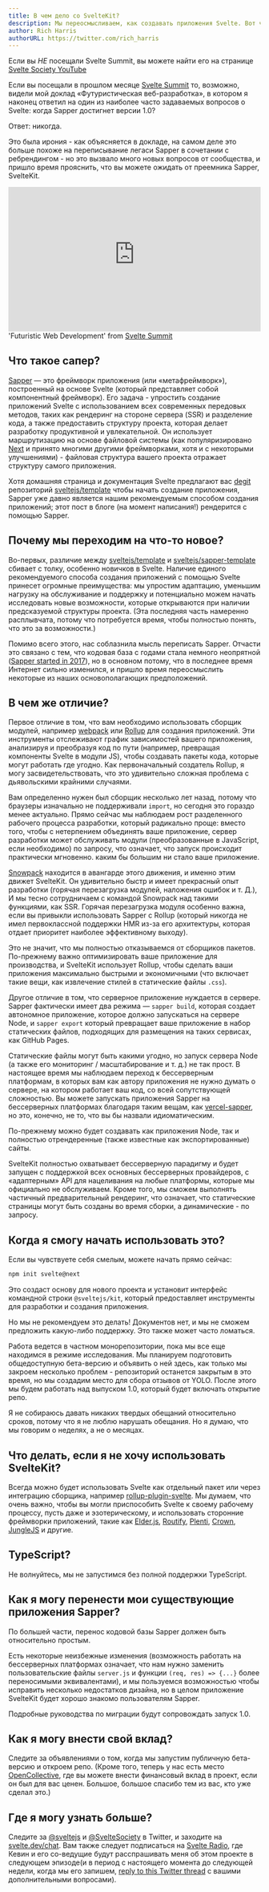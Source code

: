 ```yaml
---
title: В чем дело со SvelteKit?
description: Мы переосмысливаем, как создавать приложения Svelte. Вот что вам нужно знать...
author: Rich Harris
authorURL: https://twitter.com/rich_harris
---
```


<aside><p>Если вы <em>НЕ</em> посещали Svelte Summit, вы можете найти его на странице <a href="https://www.youtube.com/c/SvelteSociety/videos">Svelte Society YouTube</a></p></aside>

Если вы посещали в прошлом месяце [Svelte Summit](https://sveltesummit.com/) то, возможно, видели мой доклад «Футуристическая веб-разработка», в котором я наконец ответил на один из наиболее часто задаваемых вопросов о Svelte: когда Sapper достигнет версии 1.0?

Ответ: никогда.

Это была ирония - как объясняется в докладе, на самом деле это больше похоже на переписывание легаси Sapper в сочетании с ребрендингом - но это вызвало много новых вопросов от сообщества, и пришло время прояснить, что вы можете ожидать от преемника Sapper, SvelteKit.

<div class="max">
<figure style="max-width: 960px; margin: 0 auto">
<div style="height: 0; padding: 0 0 57.1% 0; position: relative; margin: 0 auto;">
	<iframe style="position: absolute; width: 100%; height: 100%; left: 0; top: 0; margin: 0;" src="https://www.youtube-nocookie.com/embed/qSfdtmcZ4d0" frameborder="0" allow="accelerometer; autoplay; encrypted-media; gyroscope; picture-in-picture" allowfullscreen></iframe>
</div>

<figcaption>'Futuristic Web Development' from <a href="https://sveltesummit.com/">Svelte Summit</a></figcaption>
</figure>
</div>


## Что такое сапер?

[Sapper](https://sapper.svelte.dev) — это фреймворк приложения (или «метафреймворк»), построенный на основе Svelte (который представляет собой компонентный фреймворк). Его задача - упростить создание приложений Svelte с использованием всех современных передовых методов, таких как рендеринг на стороне сервера (SSR) и разделение кода, а также предоставить структуру проекта, которая делает разработку продуктивной и увлекательной. Он использует маршрутизацию на основе файловой системы (как популяризировано [Next](https://nextjs.org/) и принято многими другими фреймворками, хотя и с некоторыми улучшениями) - файловая структура вашего проекта отражает структуру самого приложения.

Хотя домашняя страница и документация Svelte предлагают вас [degit](https://github.com/Rich-Harris/degit) репозиторий [sveltejs/template](https://github.com/sveltejs/template) чтобы начать создание приложения, Sapper уже давно является нашим рекомендуемым способом создания приложений; этот пост в блоге (на момент написания!) рендерится с помощью Sapper.


## Почему мы переходим на что-то новое?

Во-первых, различие между [sveltejs/template](https://github.com/sveltejs/template) и [sveltejs/sapper-template](https://github.com/sveltejs/sapper-template) сбивает с толку, особенно новичков в Svelte. Наличие единого рекомендуемого способа создания приложений с помощью Svelte принесет огромные преимущества: мы упростим адаптацию, уменьшим нагрузку на обслуживание и поддержку и потенциально можем начать исследовать новые возможности, которые открываются при наличии предсказуемой структуры проекта. (Эта последняя часть намеренно расплывчата, потому что потребуется время, чтобы полностью понять, что это за возможности.)

Помимо всего этого, нас соблазнила мысль переписать Sapper. Отчасти это связано с тем, что кодовая база с годами стала немного неопрятной ([Sapper started in 2017](/blog/sapper-towards-the-ideal-web-app-framework)), но в основном потому, что в последнее время Интернет сильно изменился, и пришло время переосмыслить некоторые из наших основополагающих предположений.


## В чем же отличие?

Первое отличие в том, что вам необходимо использовать сборщик модулей, например [webpack](https://webpack.js.org/) или [Rollup](https://rollupjs.org/) для создания приложений. Эти инструменты отслеживают график зависимостей вашего приложения, анализируя и преобразуя код по пути (например, превращая компоненты Svelte в модули JS), чтобы создавать пакеты кода, которые могут работать где угодно. Как первоначальный создатель Rollup, я могу засвидетельствовать, что это удивительно сложная проблема с дьявольскими крайними случаями.

Вам определенно нужен был сборщик несколько лет назад, потому что браузеры изначально не поддерживали `import`, но сегодня это гораздо менее актуально. Прямо сейчас мы наблюдаем рост разделенного рабочего процесса разработки, который радикально проще: вместо того, чтобы с нетерпением объединять ваше приложение, сервер разработки может обслуживать модули (преобразованные в JavaScript, если необходимо) по запросу, что означает, что запуск происходит практически мгновенно. каким бы большим ни стало ваше приложение.

[Snowpack](https://www.snowpack.dev/) находится в авангарде этого движения, и именно этим движет SvelteKit. Он удивительно быстр и имеет прекрасный опыт разработки (горячая перезагрузка модулей, наложения ошибок и т. Д.), И мы тесно сотрудничаем с командой Snowpack над такими функциями, как SSR. Горячая перезагрузка модуля особенно важна, если вы привыкли использовать Sapper с Rollup (который никогда не имел первоклассной поддержки HMR из-за его архитектуры, которая отдает приоритет наиболее эффективному выходу).

Это не значит, что мы полностью отказываемся от сборщиков пакетов. По-прежнему важно оптимизировать ваше приложение для производства, и SvelteKit использует Rollup, чтобы сделать ваши приложения максимально быстрыми и экономичными (что включает такие вещи, как извлечение стилей в статические файлы `.css`).

Другое отличие в том, что серверное приложение нуждается в сервере. Sapper фактически имеет два режима — `sapper build`, которая создает автономное приложение, которое должно запускаться на сервере Node, и `sapper export` который превращает ваше приложение в набор статических файлов, подходящих для размещения на таких сервисах, как GitHub Pages.

Статические файлы могут быть какими угодно, но запуск сервера Node (а также его мониторинг / масштабирование и т. д.) не так прост. В настоящее время мы наблюдаем переход к бессерверным платформам, в которых вам как автору приложения не нужно думать о сервере, на котором работает ваш код, со всей сопутствующей сложностью. Вы можете запускать приложения Sapper на бессерверных платформах благодаря таким вещам, как [vercel-sapper](https://github.com/thgh/vercel-sapper), но это, конечно, не то, что вы бы назвали идиоматическим.

<aside><p>По-прежнему можно будет создавать как приложения Node, так и полностью отрендеренные (также известные как экспортированные) сайты.</p></aside>

SvelteKit полностью охватывает бессерверную парадигму и будет запущен с поддержкой всех основных бессерверных провайдеров, с «адаптерным» API для нацеливания на любые платформы, которые мы официально не обслуживаем. Кроме того, мы сможем выполнять частичный предварительный рендеринг, что означает, что статические страницы могут быть созданы во время сборки, а динамические - по запросу.


## Когда я смогу начать использовать это?

Если вы чувствуете себя смелым, можете начать прямо сейчас:

```bash
npm init svelte@next
```

Это создаст основу для нового проекта и установит интерфейс командной строки `@sveltejs/kit`, который предоставляет инструменты для разработки и создания приложения.

Но мы не рекомендуем это делать! Документов нет, и мы не сможем предложить какую-либо поддержку. Это также может часто ломаться.

Работа ведется в частном монорепозитории, пока мы все еще находимся в режиме исследования. Мы планируем подготовить общедоступную бета-версию и объявить о ней здесь, как только мы закроем несколько проблем - репозиторий останется закрытым в это время, но мы создадим место для сбора отзывов от YOLO. После этого мы будем работать над выпуском 1.0, который будет включать открытие репо.

Я не собираюсь давать никаких твердых обещаний относительно сроков, потому что я не люблю нарушать обещания. Но я думаю, что мы говорим о неделях, а не о месяцах.


## Что делать, если я не хочу использовать SvelteKit?

Всегда можно будет использовать Svelte как отдельный пакет или через интеграцию сборщика, например [rollup-plugin-svelte](https://github.com/sveltejs/rollup-plugin-svelte). Мы думаем, что очень важно, чтобы вы могли приспособить Svelte к своему рабочему процессу, пусть даже и эзотерическому, и использовать сторонние фреймворки приложений, такие как [Elder.js](https://github.com/Elderjs/elderjs), [Routify](https://routify.dev/), [Plenti](https://plenti.co/), [Crown](https://crownframework.com/), [JungleJS](https://www.junglejs.org/) и другие.


## TypeScript?

Не волнуйтесь, мы не запустимся без полной поддержки TypeScript.


## Как я могу перенести мои существующие приложения Sapper?

По большей части, перенос кодовой базы Sapper должен быть относительно простым.

Есть некоторые неизбежные изменения (возможность работать на бессерверных платформах означает, что нам нужно заменить пользовательские файлы `server.js` и функции `(req, res) => {...}` более переносимыми эквивалентами), и мы пользуемся возможностью чтобы исправить несколько недостатков дизайна, но в целом приложение SvelteKit будет хорошо знакомо пользователям Sapper.

Подробные руководства по миграции будут сопровождать запуск 1.0.


## Как я могу внести свой вклад?

Следите за объявлениями о том, когда мы запустим публичную бета-версию и откроем репо. (Кроме того, теперь у нас есть место [OpenCollective](https://opencollective.com/svelte), где вы можете внести финансовый вклад в проект, если он был для вас ценен. Большое, большое спасибо тем из вас, кто уже сделал это.)


## Где я могу узнать больше?

Следите за [@sveltejs](https://twitter.com/sveltejs) и [@SvelteSociety](https://twitter.com/SvelteSociety) в Twitter, и заходите на [svelte.dev/chat](https://svelte.dev/chat). Вам также следует подписаться на [Svelte Radio](https://www.svelteradio.com/), где Кевин и его со-ведущие будут расспрашивать меня об этом проекте в следующем эпизоде ​​(и в период с настоящего момента до следующей недели, когда мы его запишем, [reply to this Twitter thread](https://twitter.com/Rich_Harris/status/1323376048571121665) с вашими дополнительными вопросами).